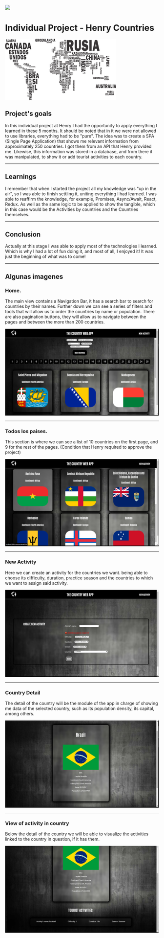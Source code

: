 <p align='left'>
    <img src='https://static.wixstatic.com/media/85087f_0d84cbeaeb824fca8f7ff18d7c9eaafd~mv2.png/v1/fill/w_160,h_30,al_c,q_85,usm_0.66_1.00_0.01/Logo_completo_Color_1PNG.webp' </img>
</p>

# Individual Project - Henry Countries

<p align="left">
  <img height="200" src="./countries.png" />
</p>

## Project's goals
In this individual project at Henry I had the opportunity to apply everything I learned in these 5 months. It should be noted that in it we were not allowed to use libraries, everything had to be "pure". The idea was to create a SPA (Single Page Application) that shows me relevant information from approximately 250 countries. I got them from an API that Henry provided me. Likewise, this information was stored in a database, and from there it was manipulated, to show it or add tourist activities to each country.

<hr />

## Learnings
I remember that when I started the project all my knowledge was "up in the air", so I was able to finish settling it, uniting everything I had learned.
I was able to reaffirm the knowledge, for example, Promises, Async/Await, React, Redux. As well as the same logic to be applied to show the tangible, which in this case would be the Activities by countries and the Countries themselves.

<hr />

## Conclusion
Actually at this stage I was able to apply most of the technologies I learned.
Which is why I had a lot of fun doing it, and most of all, I enjoyed it!
It was just the beginning of what was to come!

<hr />

## Algunas imagenes

<h3>Home.</h3>
<p>The main view contains a Navigation Bar, it has a search bar to search for countries by their names.
Further down we can see a series of filters and tools that will allow us to order the countries by name or population. There are also pagination buttons, they will allow us to navigate between the pages and between the more than 200 countries. </p>

 <img src='./img/WEBAPP1.png'>

 <hr />

 <h3>Todos los paises.</h3>

 <p>This section is where we can see a list of 10 countries on the first page, and 9 for the rest of the pages. (Condition that Henry required to approve the project)</p>
 <img src='./img/WEBAPP2.png'>

 <hr />

 <h3>New Activity</h3>
 <p> Here we can create an activity for the countries we want. being able to choose
 its difficulty, duration, practice season and the countries to which we want to assign said activity.</p>

 <img src='./img/WEBAPP3.png'>

 <hr />

 <h3>Country Detail</h3>
 <p>The detail of the country will be the module of the app in charge of showing me data of the selected country, such as its population density, its capital, among others.</p>
 <img src='./img/WEBAPP4.png'>

 <hr />

 <h3>View of activity in country</h3>
 <p>Below the detail of the country we will be able to visualize the activities linked to the country in question, if it has them.</p>

 <img src='./img/WEBAPP5.png'>